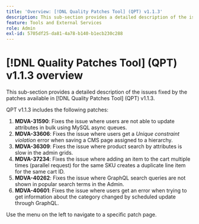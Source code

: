 ```yaml
---
title: 'Overview: [!DNL Quality Patches Tool] (QPT) v1.1.3'
description: This sub-section provides a detailed description of the issues fixed by the patches available in [!DNL Quality Patches Tool] (QPT) v1.1.3.
feature: Tools and External Services
role: Admin
exl-id: 5705df25-da81-4a78-b140-b1ecb230c288
---
```

# [!DNL Quality Patches Tool] (QPT) v1.1.3 overview

This sub-section provides a detailed description of the issues fixed by the patches available in [!DNL Quality Patches Tool] (QPT) v1.1.3.

QPT v1.1.3 includes the following patches:

1. **MDVA-31590**: Fixes the issue where users are not able to update attributes in bulk using MySQL async queues.
1. **MDVA-33606**: Fixes the issue where users get a *Unique constraint violation* error when saving a CMS page assigned to a hierarchy.
1. **MDVA-36309**: Fixes the issue where product search by attributes is slow in the admin grids.
1. **MDVA-37234**: Fixes the issue where adding an item to the cart multiple times (parallel request) for the same SKU creates a duplicate line item for the same cart ID.
1. **MDVA-40262**: Fixes the issue where GraphQL search queries are not shown in popular search terms in the Admin.
1. **MDVA-40601**: Fixes the issue where users get an error when trying to get information about the category changed by scheduled update through GraphQL.

Use the menu on the left to navigate to a specific patch page.
